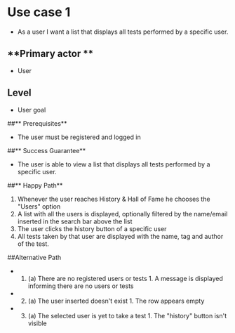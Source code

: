 # Use case 1 

*   As a user I want a list that displays all tests performed by a specific user.

## **Primary actor **

* User

## **Level**

* User goal

##** Prerequisites**

* The user must be registered and logged in

##** Success Guarantee**

* The user is able to view a list that displays all tests performed by a specific user.

##** Happy Path**
1. Whenever the user reaches History & Hall of Fame he chooses the "Users" option
2. A list with all the users is displayed, optionally filtered by the name/email inserted in the search bar above the list 
4. The user clicks the history button of a specific user 
5. All tests taken by that user are displayed with the name, tag and author of the test.

##Alternative Path

* 1.    (a) There are no registered users or tests
            1. A message is displayed informing there are no users or tests

* 2.    (a) The user inserted doesn't exist
            1. The row appears empty

* 3.    (a) The selected user is yet to take a test
            1. The "history" button isn't visible
